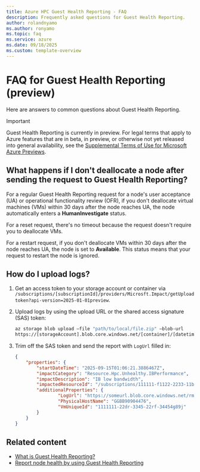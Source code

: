 ```yaml
---
title: Azure HPC Guest Health Reporting - FAQ 
description: Frequently asked questions for Guest Health Reporting.
author: rolandnyamo 
ms.author: ronyamo 
ms.topic: faq 
ms.service: azure 
ms.date: 09/18/2025 
ms.custom: template-overview 
---
```


# FAQ for Guest Health Reporting (preview)

Here are answers to common questions about Guest Health Reporting.

> [!IMPORTANT]
> Guest Health Reporting is currently in preview. For legal terms that apply to Azure features that are in beta, in preview, or otherwise not yet released into general availability, see the [Supplemental Terms of Use for Microsoft Azure Previews](https://azure.microsoft.com/support/legal/preview-supplemental-terms/).

## What happens if I don't deallocate a node after sending the request to Guest Health Reporting?

For a regular Guest Health Reporting request for a node's user acceptance (UA) or operational functionality review (OFR), if you don't deallocate virtual machines (VMs) within 30 days after the node reaches UA, the node automatically enters a **HumanInvestigate** status.

For a reset request, there's no timeout because the request doesn't require you to deallocate VMs.

For a restart request, if you don't deallocate VMs within 30 days after the node reaches UA, the node is set to **Available**. This status means that your request to restart the node is ignored.

## How do I upload logs?

1. Get an access token to your storage account or container via
`/subscriptions/[subscriptionId]/providers/Microsft.Impact/getUploadtoken?api-version=2025-01-01preview`.

2. Upload logs by using the upload URL or the shared access signature (SAS) token:

    ```bash
    az storage blob upload –file "path/to/local/file.zip" –blob-url
    https://[storageAccount].blob.core.windows.net/[container]/[datetime]_[randomHash].zip?[SasToken]
    ```

3. Trim off the SAS token and send the report with `LogUrl` filled in:

    ```json
    {
        "properties": {
            "startDateTime": "2025-09-15T01:06:21.3886467Z",
            "impactCategory": "Resource.Hpc.Unhealthy.IBPerformance",
            "impactDescription": "IB low bandwidth",
            "impactedResourceId": "/subscriptions/111111-f1122-2233-11bc-bb00123/resourceGroups/<rg_name>/providers/Microsoft.Compute/virtualMachines/<vm_name>",
            "additionalProperties": {
                    "LogUrl": "https://someurl.blob.core.windows.net/rma",
                    "PhysicalHostName": "GGBB90904476",
                    "VmUniqueId": "1111111-22dr-3345-22rf-34454g89j"
            }
        }
    }

    ```

## Related content

* [What is Guest Health Reporting?](guest-health-overview.md)
* [Report node health by using Guest Health Reporting](guest-health-impact-report.md)
